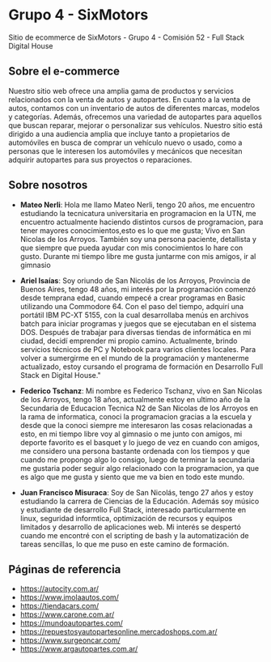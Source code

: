 # Grupo 4 - SixMotors

Sitio de ecommerce de SixMotors - Grupo 4 - Comisión 52 - Full Stack Digital House

## Sobre el e-commerce

Nuestro sitio web ofrece una amplia gama de productos y servicios relacionados con la venta de autos y autopartes. En cuanto a la venta de autos, contamos con un inventario de autos de diferentes marcas, modelos y categorías.
Además, ofrecemos una variedad de autopartes para aquellos que buscan reparar, mejorar o personalizar sus vehículos.
Nuestro sitio está dirigido a una audiencia amplia que incluye tanto a propietarios de automóviles en busca de comprar un vehículo nuevo o usado, como a personas que le interesen los automóviles y mecánicos que necesitan adquirir autopartes para sus proyectos o reparaciones.

## Sobre nosotros

- **Mateo Nerli**: Hola me llamo Mateo Nerli, tengo 20 años, me encuentro estudiando la tecnicatura universitaria en programacion en la UTN, me encuentro actualmente haciendo distintos cursos de programacion, para tener mayores conocimientos,esto es lo que me gusta; Vivo en San Nicolas de los Arroyos.  También soy una persona paciente, detallista y que siempre que pueda ayudar con mis conocimientos lo hare con gusto. Durante mi tiempo libre me gusta juntarme con mis amigos, ir al gimnasio

- **Ariel Isaías**: Soy oriundo de San Nicolás de los Arroyos, Provincia de Buenos Aires, tengo 48 años, mi interés por la programación comenzó desde temprana edad, cuando empecé a crear programas en Basic utilizando una Commodore 64. Con el paso del tiempo, adquirí una portátil IBM PC-XT 5155, con la cual desarrollaba menús en archivos batch para iniciar programas y juegos que se ejecutaban en el sistema DOS.  Después de trabajar para diversas tiendas de informática en mi ciudad, decidí emprender mi propio camino. Actualmente, brindo servicios técnicos de PC y Notebook para varios clientes locales.  Para volver a sumergirme en el mundo de la programación y mantenerme actualizado, estoy cursando el programa de formación en Desarrollo Full Stack en Digital House."

- **Federico Tschanz**: Mi nombre es Federico Tschanz, vivo en San Nicolas de los Arroyos, tengo 18 años, actualmente estoy en ultimo año de la Secundaria de Educacion Tecnica N2 de San Nicolas de los Arroyos en la rama de informatica, conoci la programacion gracias a la escuela y desde que la conoci siempre me interesaron las cosas relacionadas a esto, en mi tiempo libre voy al gimnasio o me junto con amigos, mi deporte favorito es el basquet y lo juego de vez en cuando con amigos, me considero una persona bastante ordenada con los tiempos y que cuando me propongo algo lo consigo, luego de terminar la secundaria me gustaria poder seguir algo relacionado con la programacion, ya que es algo que me gusta y siento que me va bien en todo este mundo.

- **Juan Francisco Misuraca**: Soy de San Nicolás, tengo 27 años y estoy estudiando la carrera de Ciencias de la Educación. Además soy músico y estudiante de desarrollo Full Stack, interesado particularmente en linux, seguridad informtica, optimización de recursos y equipos limitados y desarrollo de aplicaciones web. Mi interés se despertó cuando me encontré con el scripting de bash y la automatización de tareas sencillas, lo que me puso en este camino de formación.

## Páginas de referencia

- https://autocity.com.ar/
- https://www.imolaautos.com/
- https://tiendacars.com/
- https://www.carone.com.ar/
- https://mundoautopartes.com/
- https://repuestosyautopartesonline.mercadoshops.com.ar/
- https://www.surgeoncar.com/
- https://www.argautopartes.com.ar/
